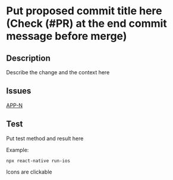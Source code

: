 # Put proposed commit title here (Check (#PR) at the end commit message before merge)
## Description
Describe the change and the context here 
## Issues
[APP-N](https://appappappapp.atlassian.net/browse/APP-N)
## Test
Put test method and result here

Example:

````
npx react-native run-ios
````

Icons are clickable

